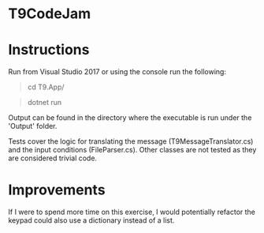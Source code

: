 # T9CodeJam

# Instructions

Run from Visual Studio 2017 or using the console run the following:

> cd T9.App/

> dotnet run

Output can be found in the directory where the executable is run under the 'Output' folder.

Tests cover the logic for translating the message (T9MessageTranslator.cs) and the input conditions (FileParser.cs).  Other classes are not tested as they are considered trivial code.

# Improvements

If I were to spend more time on this exercise, I would potentially refactor the keypad could also use a dictionary instead of a list.
